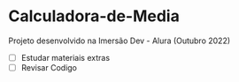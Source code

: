 # Calculadora-de-Media
Projeto desenvolvido na Imersão Dev - Alura (Outubro 2022)

- [ ] Estudar materiais extras
- [ ] Revisar Codigo 
